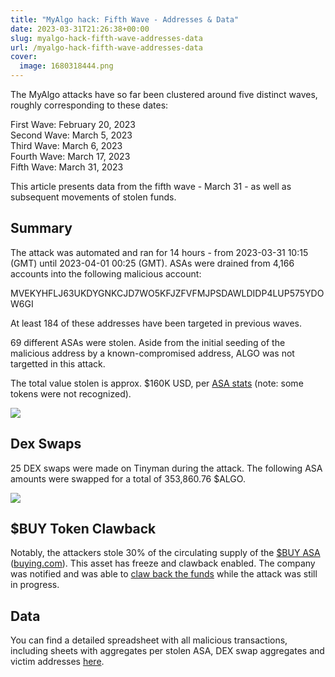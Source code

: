 ```yaml
---
title: "MyAlgo hack: Fifth Wave - Addresses & Data"
date: 2023-03-31T21:26:38+00:00
slug: myalgo-hack-fifth-wave-addresses-data
url: /myalgo-hack-fifth-wave-addresses-data
cover:
  image: 1680318444.png
---
```


The MyAlgo attacks have so far been clustered around five distinct
waves, roughly corresponding to these dates:

First Wave: February 20, 2023\
Second Wave: March 5, 2023\
Third Wave: March 6, 2023\
Fourth Wave: March 17, 2023\
Fifth Wave: March 31, 2023

This article presents data from the fifth wave - March 31 - as well as
subsequent movements of stolen funds.

Summary
-------

The attack was automated and ran for 14 hours - from 2023-03-31 10:15
(GMT) until 2023-04-01 00:25 (GMT). ASAs were drained from 4,166
accounts into the following malicious account:

MVEKYHFLJ63UKDYGNKCJD7WO5KFJZFVFMJPSDAWLDIDP4LUP575YDOW6GI

At least 184 of these addresses have been targeted in previous waves.

69 different ASAs were stolen. Aside from the initial seeding of the
malicious address by a known-compromised address, ALGO was not targetted
in this attack.

The total value stolen is approx. \$160K USD, per [ASA
stats](https://www.asastats.com/MVEKYHFLJ63UKDYGNKCJD7WO5KFJZFVFMJPSDAWLDIDP4LUP575YDOW6GI)
(note: some tokens were not recognized).

![](1680317156.png)

Dex Swaps
---------

25 DEX swaps were made on Tinyman during the attack. The following ASA
amounts were swapped for a total of 353,860.76 \$ALGO.

![](1680318590.png)

\$BUY Token Clawback
--------------------

Notably, the attackers stole 30% of the circulating supply of the [\$BUY
ASA](https://algoexplorer.io/asset/137020565)
([](https://twitter.com/buying_com)[buying.com](https://buying.com/)).
This asset has freeze and clawback enabled. The company was notified and
was able to [claw back the
funds](https://algoexplorer.io/tx/B5Y62QMH6XCVQKJNVGA4CVAIS3PNTBOU45HHARAWNIEAVIIFB7PA)
while the attack was still in progress.

Data
----

You can find a detailed spreadsheet with all malicious transactions,
including sheets with aggregates per stolen ASA, DEX swap aggregates and
victim addresses [here](https://docs.google.com/spreadsheets/d/1glINV3mgigNDOTsXV44jxFy49M6N1J7Ua0e-JXUrYFw).

